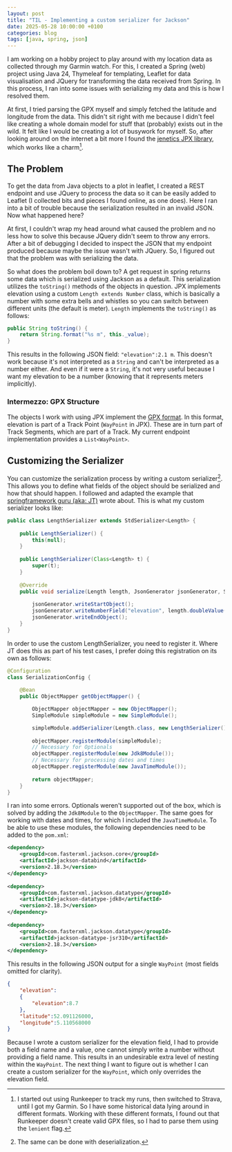 ```yaml
---
layout: post
title: "TIL - Implementing a custom serializer for Jackson"
date: 2025-05-28 10:00:00 +0100
categories: blog
tags: [java, spring, json]
---
```


I am working on a hobby project to play around with my location data as collected through my Garmin watch. For this, I created a Spring (web) project using Java 24, Thymeleaf for templating, Leaflet for data visualisation and JQuery for transforming the data received from Spring. In this process, I ran into some issues with serializing my data and this is how I resolved them.

<!-- more -->

At first, I tried parsing the GPX myself and simply fetched the latitude and longitude from the data. This didn't sit right with me because I didn't feel like creating a whole domain model for stuff that (probably) exists out in the wild. It felt like I would be creating a lot of busywork for myself. So, after looking around on the internet a bit more I found the [jenetics JPX library](https://github.com/jenetics/jpx), which works like a charm[^Historical].

[^Historical]: I started out using Runkeeper to track my runs, then switched to Strava, until I got my Garmin. So I have some historical data lying around in different formats. Working with these different formats, I found out that Runkeeper doesn't create valid GPX files, so I had to parse them using the `lenient` flag.

## The Problem

To get the data from Java objects to a plot in leaflet, I created a REST endpoint and use JQuery to process the data so it can be easily added to Leaflet (I collected bits and pieces I found online, as one does). Here I ran into a bit of trouble because the serialization resulted in an invalid JSON. Now what happened here?

At first, I couldn't wrap my head around what caused the problem and no less how to solve this because JQuery didn't seem to throw any errors. After a bit of debugging I decided to inspect the JSON that my endpoint produced because maybe the issue wasn't with JQuery. So, I figured out that the problem was with serializing the data.

So what does the problem boil down to? A get request in spring returns some data which is serialized using Jackson as a default. This serialization utilizes the `toString()` methods of the objects in question. JPX implements elevation using a custom `Length extends Number` class, which is basically a number with some extra bells and whistles so you can switch between different units (the default is meter). `Length` implements the `toString()` as follows:

```Java
public String toString() {  
    return String.format("%s m", this._value);  
}
```

This results in the following JSON field: `"elevation":2.1 m`. This doesn't work because it's not interpreted as a `String` and can't be interpreted as a number either. And even if it were a `String`, it's not very useful because I want my elevation to be a number (knowing that it represents meters implicitly).

### Intermezzo: GPX Structure

The objects I work with using JPX implement the [GPX format](https://www.topografix.com/gpx.asp). In this format, elevation is part of a Track Point (`WayPoint` in JPX). These are in turn part of Track Segments, which are part of a Track. My current endpoint implementation provides a `List<WayPoint>`.

## Customizing the Serializer

You can customize the serialization process by writing a custom serializer[^Deserialization]. This allows you to define what fields of the object should be serialized and how that should happen. I followed and adapted the example that [springframework guru (aka: JT)](https://springframework.guru/how-to-the-jackson-object-mapper-with-json/) wrote about. This is what my custom serializer looks like:

[^Deserialization]: The same can be done with deserialization.

```Java
public class LengthSerializer extends StdSerializer<Length> {  
  
    public LengthSerializer() {  
        this(null);  
    }  
  
    public LengthSerializer(Class<Length> t) {  
        super(t);  
    }  
  
    @Override
    public void serialize(Length length, JsonGenerator jsonGenerator, SerializerProvider serializerProvider) throws IOException {  
  
        jsonGenerator.writeStartObject();
        jsonGenerator.writeNumberField("elevation", length.doubleValue());
        jsonGenerator.writeEndObject();  
    }  
}
```

In order to use the custom LengthSerializer, you need to register it. Where JT does this as part of his test cases, I prefer doing this registration on its own as follows:

```Java
@Configuration  
class SerializationConfig {  
  
    @Bean  
    public ObjectMapper getObjectMapper() {  

        ObjectMapper objectMapper = new ObjectMapper();  
        SimpleModule simpleModule = new SimpleModule();  

        simpleModule.addSerializer(Length.class, new LengthSerializer());  
        
        objectMapper.registerModule(simpleModule);  
        // Necessary for Optionals
        objectMapper.registerModule(new Jdk8Module());  
        // Necessary for processing dates and times
        objectMapper.registerModule(new JavaTimeModule());  
  
        return objectMapper;  
    }  
}
```

I ran into some errors. Optionals weren't supported out of the box, which is solved by adding the `Jdk8Module` to the `ObjectMapper`. The same goes for working with dates and times, for which I included the `JavaTimeModule`. To be able to use these modules, the following dependencies need to be added to the `pom.xml`:

```xml
<dependency>  
    <groupId>com.fasterxml.jackson.core</groupId>  
    <artifactId>jackson-databind</artifactId>  
    <version>2.18.3</version>  
</dependency>  
  
<dependency>  
    <groupId>com.fasterxml.jackson.datatype</groupId>  
    <artifactId>jackson-datatype-jdk8</artifactId>  
    <version>2.18.3</version>  
</dependency>  
  
<dependency>  
    <groupId>com.fasterxml.jackson.datatype</groupId>  
    <artifactId>jackson-datatype-jsr310</artifactId>  
    <version>2.18.3</version>  
</dependency>
```

This results in the following JSON output for a single `WayPoint` (most fields omitted for clarity).

```json
{
    "elevation":
    {
        "elevation":8.7
    },
    "latitude":52.091126000,
    "longitude":5.110568000
}
```

Because I wrote a custom serializer for the elevation field, I had to provide both a field name and a value, one cannot simply write a number without providing a field name. This results in an undesirable extra level of nesting within the `WayPoint`. The next thing I want to figure out is whether I can create a custom serializer for the `WayPoint`, which only overrides the elevation field.
